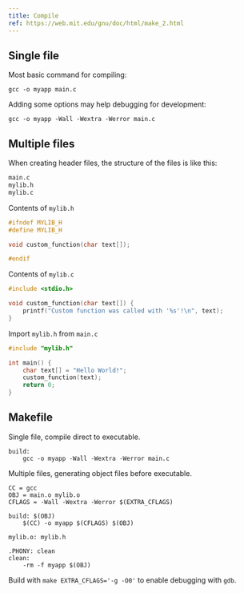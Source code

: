 ```yaml
---
title: Compile
ref: https://web.mit.edu/gnu/doc/html/make_2.html
---
```


## Single file

Most basic command for compiling:

```shell
gcc -o myapp main.c
```

Adding some options may help debugging for development:

```shell
gcc -o myapp -Wall -Wextra -Werror main.c
```

## Multiple files

When creating header files, the structure of the files is like this:

```txt
main.c
mylib.h
mylib.c
```

Contents of `mylib.h`

```c
#ifndef MYLIB_H
#define MYLIB_H

void custom_function(char text[]);

#endif
```

Contents of `mylib.c`

```c
#include <stdio.h>

void custom_function(char text[]) {
    printf("Custom function was called with '%s'!\n", text);
}
```

Import `mylib.h` from `main.c`

```c
#include "mylib.h"

int main() {
    char text[] = "Hello World!";
    custom_function(text);
    return 0;
}
```

## Makefile

Single file, compile direct to executable.

```shell
build:
	gcc -o myapp -Wall -Wextra -Werror main.c
```

Multiple files, generating object files before executable.

```shell
CC = gcc
OBJ = main.o mylib.o
CFLAGS = -Wall -Wextra -Werror $(EXTRA_CFLAGS)

build: $(OBJ)
	$(CC) -o myapp $(CFLAGS) $(OBJ)

mylib.o: mylib.h

.PHONY: clean
clean:
	-rm -f myapp $(OBJ)
```

Build with `make EXTRA_CFLAGS='-g -O0'` to enable debugging with `gdb`.
